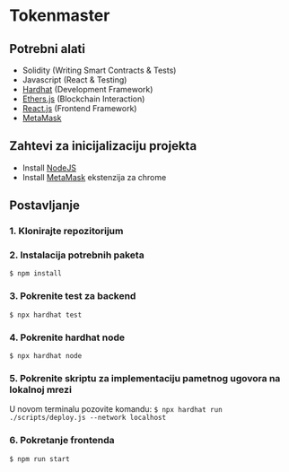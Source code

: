 # Tokenmaster

## Potrebni alati

- Solidity (Writing Smart Contracts & Tests)
- Javascript (React & Testing)
- [Hardhat](https://hardhat.org/) (Development Framework)
- [Ethers.js](https://docs.ethers.io/v5/) (Blockchain Interaction)
- [React.js](https://reactjs.org/) (Frontend Framework)
- [MetaMask](https://metamask.io/)

## Zahtevi za inicijalizaciju projekta

- Install [NodeJS](https://nodejs.org/en/)
- Install [MetaMask](https://metamask.io/) ekstenzija za chrome

## Postavljanje

### 1. Klonirajte repozitorijum

### 2. Instalacija potrebnih paketa

`$ npm install`

### 3. Pokrenite test za backend

`$ npx hardhat test`

### 4. Pokrenite hardhat node

`$ npx hardhat node`

### 5. Pokrenite skriptu za implementaciju pametnog ugovora na lokalnoj mrezi

U novom terminalu pozovite komandu:
`$ npx hardhat run ./scripts/deploy.js --network localhost`

### 6. Pokretanje frontenda

`$ npm run start`
